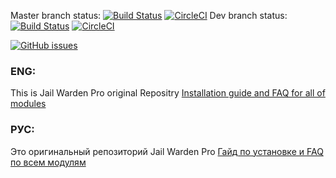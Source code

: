Master branch status:
[![Build Status](https://travis-ci.org/TiBarification/Jail-Warden-Pro.svg?branch=master)](https://travis-ci.org/TiBarification/Jail-Warden-Pro)
[![CircleCI](https://circleci.com/gh/TiBarification/Jail-Warden-Pro/tree/master.svg?style=svg)](https://circleci.com/gh/TiBarification/Jail-Warden-Pro/tree/master)
Dev branch status:
[![Build Status](https://travis-ci.org/TiBarification/Jail-Warden-Pro.svg?branch=dev)](https://travis-ci.org/TiBarification/Jail-Warden-Pro)
[![CircleCI](https://circleci.com/gh/TiBarification/Jail-Warden-Pro/tree/dev.svg?style=svg)](https://circleci.com/gh/TiBarification/Jail-Warden-Pro/tree/dev)

[![GitHub issues](https://img.shields.io/github/issues/TiBarification/Jail-Warden-Pro.svg?style=flat-square)](https://github.com/TiBarification/Jail-Warden-Pro/issues)
### ENG: ###
This is Jail Warden Pro original Repositry
[Installation guide and FAQ for all of modules](http://tibarification.github.io/Jail-Warden-Pro/)
### РУС: ###
Это оригинальный репозиторий Jail Warden Pro
[Гайд по установке и FAQ по всем модулям](http://tibarification.github.io/Jail-Warden-Pro/)
